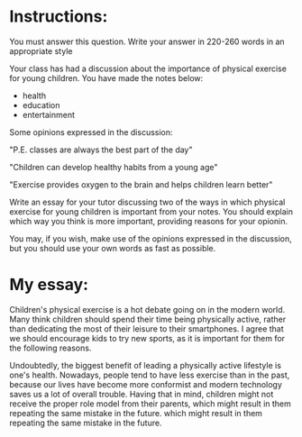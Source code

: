 # Instructions:

You must answer this question. Write your answer in 220-260 words in an appropriate style

Your class has had a discussion about the importance of physical exercise for young children. You have made the notes below:

- health
- education
- entertainment

Some opinions expressed in the discussion:

"P.E. classes are always the best part of the day"

"Children can develop healthy habits from a young age"

"Exercise provides oxygen to the brain and helps children learn better"

Write an essay for your tutor discussing two of the ways in which physical exercise for young children is important from your notes. You should explain which way you think is more important, providing reasons for your opionin.

You may, if you wish, make use of the opinions expressed in the discussion, but you should use your own words as  fast as possible.

# My essay:

Children's physical exercise is a hot debate going on in the modern world. Many think children should spend their time being physically active, rather than dedicating the most of their leisure to their smartphones. I agree that we should encourage kids to try new sports, as it is important for them for the following reasons.

Undoubtedly, the biggest benefit of leading a physically active lifestyle is one's health. Nowadays, people tend to have less exercise than in the past, because our lives have become more conformist and modern technology saves us a lot of overall trouble. Having that in mind, children might not receive the proper role model from their parents, which might result in them repeating the same mistake in the future. which might result in them repeating the same mistake in the future. 

